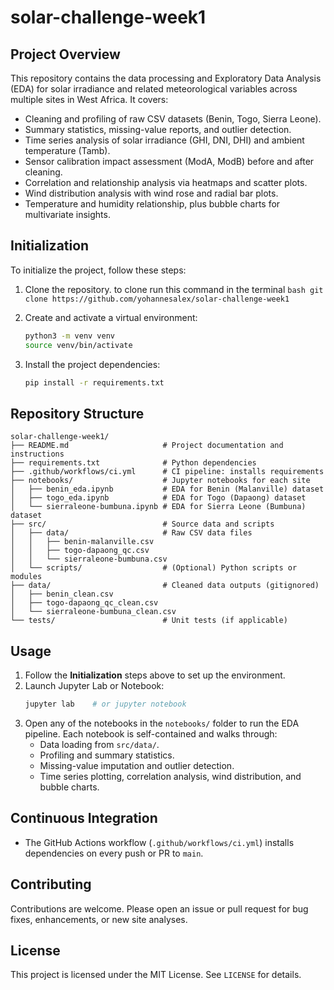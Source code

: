 # solar-challenge-week1

## Project Overview
This repository contains the data processing and Exploratory Data Analysis (EDA) for solar irradiance and related meteorological variables across multiple sites in West Africa. It covers:
- Cleaning and profiling of raw CSV datasets (Benin, Togo, Sierra Leone).
- Summary statistics, missing-value reports, and outlier detection.
- Time series analysis of solar irradiance (GHI, DNI, DHI) and ambient temperature (Tamb).
- Sensor calibration impact assessment (ModA, ModB) before and after cleaning.
- Correlation and relationship analysis via heatmaps and scatter plots.
- Wind distribution analysis with wind rose and radial bar plots.
- Temperature and humidity relationship, plus bubble charts for multivariate insights.


## Initialization
To initialize the project, follow these steps:

1. Clone the repository. to clone run this command in the terminal
       ```bash
        git clone https://github.com/yohannesalex/solar-challenge-week1
       ```


2. Create and activate a virtual environment:
   ```bash
   python3 -m venv venv
   source venv/bin/activate
   ```
3. Install the project dependencies:
   ```bash
   pip install -r requirements.txt
   ```
 
## Repository Structure
```
solar-challenge-week1/
├── README.md                     # Project documentation and instructions
├── requirements.txt              # Python dependencies
├── .github/workflows/ci.yml      # CI pipeline: installs requirements
├── notebooks/                    # Jupyter notebooks for each site
│   ├── benin_eda.ipynb           # EDA for Benin (Malanville) dataset
│   ├── togo_eda.ipynb            # EDA for Togo (Dapaong) dataset
│   └── sierraleone-bumbuna.ipynb # EDA for Sierra Leone (Bumbuna) dataset
├── src/                          # Source data and scripts
│   ├── data/                     # Raw CSV data files
│   │   ├── benin-malanville.csv
│   │   ├── togo-dapaong_qc.csv
│   │   └── sierraleone-bumbuna.csv
│   └── scripts/                  # (Optional) Python scripts or modules
├── data/                         # Cleaned data outputs (gitignored)
│   ├── benin_clean.csv
│   ├── togo-dapaong_qc_clean.csv
│   └── sierraleone-bumbuna_clean.csv
└── tests/                        # Unit tests (if applicable)
```

## Usage
1. Follow the **Initialization** steps above to set up the environment.
2. Launch Jupyter Lab or Notebook:
   ```bash
   jupyter lab    # or jupyter notebook
   ```
3. Open any of the notebooks in the `notebooks/` folder to run the EDA pipeline. Each notebook is self-contained and walks through:
   - Data loading from `src/data/`.
   - Profiling and summary statistics.
   - Missing-value imputation and outlier detection.
   - Time series plotting, correlation analysis, wind distribution, and bubble charts.

## Continuous Integration
- The GitHub Actions workflow (`.github/workflows/ci.yml`) installs dependencies on every push or PR to `main`.

## Contributing
Contributions are welcome. Please open an issue or pull request for bug fixes, enhancements, or new site analyses.

## License
This project is licensed under the MIT License. See `LICENSE` for details.

